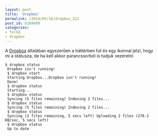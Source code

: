 ```yaml
---
layout: post
title: 'dropbox'
permalink: /2014/05/16/dropbox_221
post_id: 6169499
categories: 
- felhő
- dropbox
---
```


A 
[Dropbox](https://db.tt/d0YJ55t) általában egyszerűen a háttérben fut és egy ikonnal jelzi, hogy mi a státusza, de ha kell akkor parancssorból is tudjuk vezérelni:

```
$ dropbox status
 Dropbox isn't running!
 $ dropbox start
 Starting Dropbox...Dropbox isn't running!
 Done!
 $ dropbox status
 Starting...
 $ dropbox status
 Syncing (5 files remaining) Indexing 2 files...
 $ dropbox status
 Syncing (5 files remaining) Indexing 2 files...
 $ dropbox status
 Syncing (2 files remaining, 5 secs left) Uploading 2 files (278.3 KB/sec, 5 secs left)
 $ dropbox status
 Up to date
```